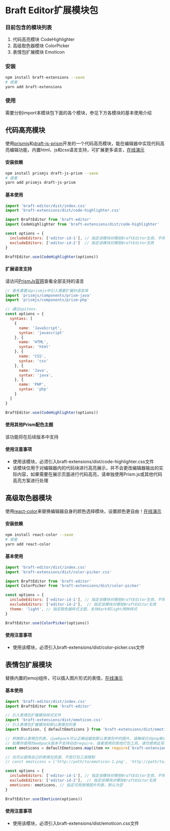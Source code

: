 # Braft Editor扩展模块包

### 目前包含的模块列表
1. 代码高亮模块 CodeHighlighter
2. 高级取色器模块 ColorPicker
3. 表情包扩展模块 Emoticon

### 安装
```bash
npm install braft-extensions --save
# 或者
yarn add braft-extensions
```

### 使用
需要分别import本模块包下面的各个模块，参见下方各模块的基本使用介绍

## 代码高亮模块
使用[prismjs](https://github.com/PrismJS/prism)和[draft-js-prism](https://github.com/SamyPesse/draft-js-prism)开发的一个代码高亮模块，能在编辑器中实现代码高亮编辑功能，内置html、js和css语言支持，可扩展更多语言，[在线演示](https://braft.margox.cn/demos/code-highlighter)

#### 安装依赖
```bash
npm install prismjs draft-js-prism --save
# 或者
yarn add prismjs draft-js-prism
```

#### 基本使用
```js
import 'braft-editor/dist/index.css'
import 'braft-extensions/dist/code-highlighter.css'

import BraftEditor from 'braft-editor'
import CodeHighlighter from 'braft-extensions/dist/code-highlighter'

const options = {
  includeEditors: ['editor-id-1'], // 指定该模块对哪些BraftEditor生效，不传此属性则对所有BraftEditor有效
  excludeEditors: ['editor-id-2']  // 指定该模块对哪些BraftEditor无效
}

BraftEditor.use(CodeHighlighter(options))
```

#### 扩展语言支持
请访问[PrismJs官网](https://prismjs.com/#languages-list)查看全部支持的语言
```js
// 首先需要从prismjs中引入需要扩展的语言库
import 'prismjs/components/prism-java'
import 'prismjs/components/prism-php'

// 通过opitons.
const options = {
  syntaxs: [
    {
      name: 'JavaScript',
      syntax: 'javascript'
    }, {
      name: 'HTML',
      syntax: 'html'
    }, {
      name: 'CSS',
      syntax: 'css'
    }, {
      name: 'Java',
      syntax: 'java',
    }, {
      name: 'PHP',
      syntax: 'php'
    }
  ]
}

BraftEditor.use(CodeHighlighter(options))
```

#### 使用其他Prism配色主题
该功能将在后续版本中支持

#### 使用注意事项
- 使用该模块，必须引入braft-extensions/dist/code-highlighter.css文件
- 该模块仅用于对编辑器内的代码块进行高亮展示，并不会更改编辑器输出的实际内容，如果需要在展示页面进行代码高亮，请单独使用Prism.js或其他代码高亮方案进行处理


## 高级取色器模块
使用[react-color](https://github.com/casesandberg/react-color)来替换编辑器自身的颜色选择模块，设置颜色更自由！[在线演示](https://braft.margox.cn/demos/color-picker)

#### 安装依赖
```bash
npm install react-color --save
# 或者
yarn add react-color
```

#### 基本使用
```js
import 'braft-editor/dist/index.css'
import 'braft-extensions/dist/color-picker.css'

import BraftEditor from 'braft-editor'
import ColorPicker from 'braft-extensions/dist/color-picker'

const options = {
  includeEditors: ['editor-id-1'], // 指定该模块对哪些BraftEditor生效，不传此属性则对所有BraftEditor有效
  excludeEditors: ['editor-id-2'],  // 指定该模块对哪些BraftEditor无效
  theme: 'light', // 指定取色器样式主题，支持dark和light两种样式
}

BraftEditor.use(ColorPicker(options))
```

#### 使用注意事项
- 使用该模块，必须引入braft-extensions/dist/color-picker.css文件


## 表情包扩展模块
替换内置的emoji组件，可以插入图片形式的表情，[在线演示](https://braft.margox.cn/demos/emoticon)

#### 基本使用
```js
import 'braft-editor/dist/index.css'
import BraftEditor from 'braft-editor'

// 引入表情包扩展模块样式文件
import 'braft-extensions/dist/emoticon.css'
// 引入表情包扩展模块和默认表情包列表
import Emoticon, { defaultEmoticons } from 'braft-extensions/dist/emoticon'

// 转换默认表情包列表，让webpack可以正确加载到默认表情包中的图片，请确保已对png格式的文件配置了loader
// 如果你使用的webpack版本不支持动态require，或者使用的其他打包工具，请勿使用此写法
const emoticons = defaultEmoticons.map(item => require(`braft-extensions/dist/assets/${item}`))

// 也可以使用自己的表情包资源，不受打包工具限制
// const emoticons = ['http://path/to/emoticon-1.png', 'http://path/to/emoticon-2.png', 'http://path/to/emoticon-3.png', 'http://path/to/emoticon-4.png', ...]

const options = {
  includeEditors: ['editor-id-1'], // 指定该模块对哪些BraftEditor生效，不传此属性则对所有BraftEditor有效
  excludeEditors: ['editor-id-2'],  // 指定该模块对哪些BraftEditor无效
  emoticons: emoticons, // 指定可用表情图片列表，默认为空
}

BraftEditor.use(Emoticon(options))
```

#### 使用注意事项
- 使用该模块，必须引入braft-extensions/dist/emoticon.css文件
